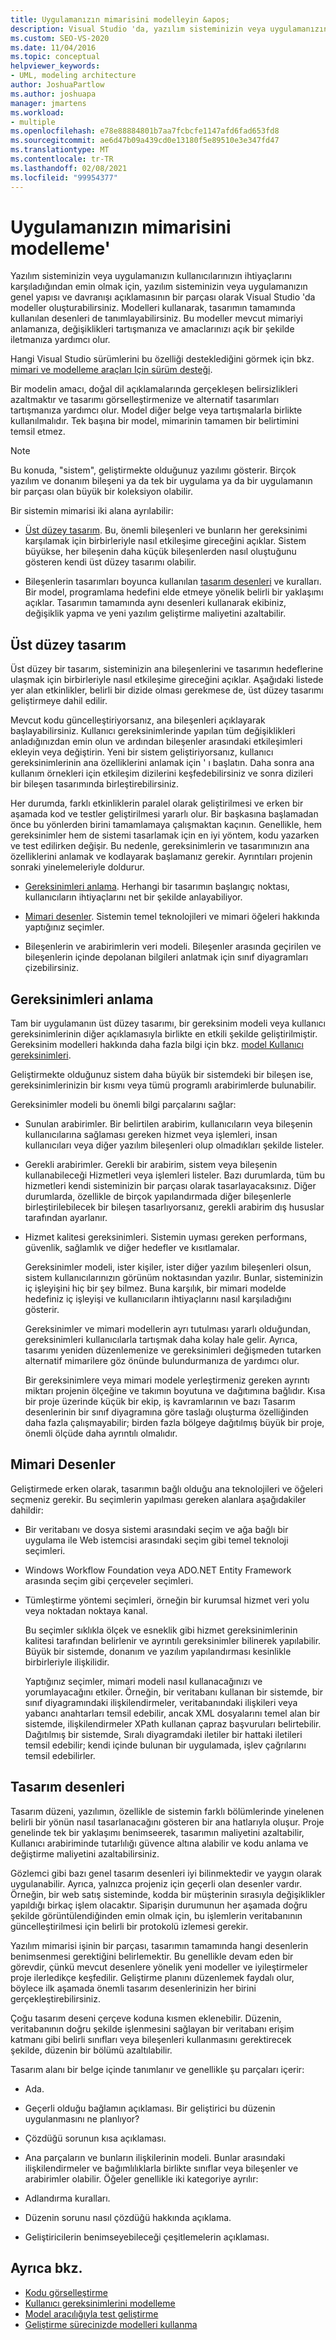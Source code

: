 ```yaml
---
title: Uygulamanızın mimarisini modelleyin &apos;
description: Visual Studio 'da, yazılım sisteminizin veya uygulamanızın genel yapısının ve davranışının bir parçası olarak nasıl modeller oluşturabileceğinizi öğrenin.
ms.custom: SEO-VS-2020
ms.date: 11/04/2016
ms.topic: conceptual
helpviewer_keywords:
- UML, modeling architecture
author: JoshuaPartlow
ms.author: joshuapa
manager: jmartens
ms.workload:
- multiple
ms.openlocfilehash: e78e88884801b7aa7fcbcfe1147afd6fad653fd8
ms.sourcegitcommit: ae6d47b09a439cd0e13180f5e89510e3e347fd47
ms.translationtype: MT
ms.contentlocale: tr-TR
ms.lasthandoff: 02/08/2021
ms.locfileid: "99954377"
---
```

# <a name="model-your-app39s-architecture"></a>Uygulamanızın mimarisini modelleme&#39;
Yazılım sisteminizin veya uygulamanızın kullanıcılarınızın ihtiyaçlarını karşıladığından emin olmak için, yazılım sisteminizin veya uygulamanızın genel yapısı ve davranışı açıklamasının bir parçası olarak Visual Studio 'da modeller oluşturabilirsiniz. Modelleri kullanarak, tasarımın tamamında kullanılan desenleri de tanımlayabilirsiniz. Bu modeller mevcut mimariyi anlamanıza, değişiklikleri tartışmanıza ve amaclarınızı açık bir şekilde iletmanıza yardımcı olur.

 Hangi Visual Studio sürümlerini bu özelliği desteklediğini görmek için bkz. [mimari ve modelleme araçları Için sürüm desteği](../modeling/what-s-new-for-design-in-visual-studio.md#VersionSupport).

 Bir modelin amacı, doğal dil açıklamalarında gerçekleşen belirsizlikleri azaltmaktır ve tasarımı görselleştirmenize ve alternatif tasarımları tartışmanıza yardımcı olur. Model diğer belge veya tartışmalarla birlikte kullanılmalıdır. Tek başına bir model, mimarinin tamamen bir belirtimini temsil etmez.

> [!NOTE]
> Bu konuda, "sistem", geliştirmekte olduğunuz yazılımı gösterir. Birçok yazılım ve donanım bileşeni ya da tek bir uygulama ya da bir uygulamanın bir parçası olan büyük bir koleksiyon olabilir.

 Bir sistemin mimarisi iki alana ayrılabilir:

- [Üst düzey tasarım](#Structure). Bu, önemli bileşenleri ve bunların her gereksinimi karşılamak için birbirleriyle nasıl etkileşime gireceğini açıklar. Sistem büyükse, her bileşenin daha küçük bileşenlerden nasıl oluştuğunu gösteren kendi üst düzey tasarımı olabilir.

- Bileşenlerin tasarımları boyunca kullanılan [tasarım desenleri](#Patterns) ve kuralları. Bir model, programlama hedefini elde etmeye yönelik belirli bir yaklaşımı açıklar. Tasarımın tamamında aynı desenleri kullanarak ekibiniz, değişiklik yapma ve yeni yazılım geliştirme maliyetini azaltabilir.

## <a name="high-level-design"></a><a name="Structure"></a> Üst düzey tasarım
 Üst düzey bir tasarım, sisteminizin ana bileşenlerini ve tasarımın hedeflerine ulaşmak için birbirleriyle nasıl etkileşime gireceğini açıklar. Aşağıdaki listede yer alan etkinlikler, belirli bir dizide olması gerekmese de, üst düzey tasarımı geliştirmeye dahil edilir.

 Mevcut kodu güncelleştiriyorsanız, ana bileşenleri açıklayarak başlayabilirsiniz. Kullanıcı gereksinimlerinde yapılan tüm değişiklikleri anladığınızdan emin olun ve ardından bileşenler arasındaki etkileşimleri ekleyin veya değiştirin. Yeni bir sistem geliştiriyorsanız, kullanıcı gereksinimlerinin ana özelliklerini anlamak için ' ı başlatın. Daha sonra ana kullanım örnekleri için etkileşim dizilerini keşfedebilirsiniz ve sonra dizileri bir bileşen tasarımında birleştirebilirsiniz.

 Her durumda, farklı etkinliklerin paralel olarak geliştirilmesi ve erken bir aşamada kod ve testler geliştirilmesi yararlı olur. Bir başkasına başlamadan önce bu yönlerden birini tamamlamaya çalışmaktan kaçının. Genellikle, hem gereksinimler hem de sistemi tasarlamak için en iyi yöntem, kodu yazarken ve test edilirken değişir. Bu nedenle, gereksinimlerin ve tasarımınızın ana özelliklerini anlamak ve kodlayarak başlamanız gerekir. Ayrıntıları projenin sonraki yinelemeleriyle doldurur.

- [Gereksinimleri anlama](#Requirements). Herhangi bir tasarımın başlangıç noktası, kullanıcıların ihtiyaçlarını net bir şekilde anlayabiliyor.

- [Mimari desenler](#BigDecisions). Sistemin temel teknolojileri ve mimari öğeleri hakkında yaptığınız seçimler.

- Bileşenlerin ve arabirimlerin veri modeli. Bileşenler arasında geçirilen ve bileşenlerin içinde depolanan bilgileri anlatmak için sınıf diyagramları çizebilirsiniz.

## <a name="understanding-the-requirements"></a><a name="Requirements"></a> Gereksinimleri anlama
 Tam bir uygulamanın üst düzey tasarımı, bir gereksinim modeli veya kullanıcı gereksinimlerinin diğer açıklamasıyla birlikte en etkili şekilde geliştirilmiştir. Gereksinim modelleri hakkında daha fazla bilgi için bkz. [model Kullanıcı gereksinimleri](../modeling/model-user-requirements.md).

 Geliştirmekte olduğunuz sistem daha büyük bir sistemdeki bir bileşen ise, gereksinimlerinizin bir kısmı veya tümü programlı arabirimlerde bulunabilir.

 Gereksinimler modeli bu önemli bilgi parçalarını sağlar:

- Sunulan arabirimler. Bir belirtilen arabirim, kullanıcıların veya bileşenin kullanıcılarına sağlaması gereken hizmet veya işlemleri, insan kullanıcıları veya diğer yazılım bileşenleri olup olmadıkları şekilde listeler.

- Gerekli arabirimler. Gerekli bir arabirim, sistem veya bileşenin kullanabileceği Hizmetleri veya işlemleri listeler. Bazı durumlarda, tüm bu hizmetleri kendi sisteminizin bir parçası olarak tasarlayacaksınız. Diğer durumlarda, özellikle de birçok yapılandırmada diğer bileşenlerle birleştirilebilecek bir bileşen tasarlıyorsanız, gerekli arabirim dış hususlar tarafından ayarlanır.

- Hizmet kalitesi gereksinimleri. Sistemin uyması gereken performans, güvenlik, sağlamlık ve diğer hedefler ve kısıtlamalar.

  Gereksinimler modeli, ister kişiler, ister diğer yazılım bileşenleri olsun, sistem kullanıcılarınızın görünüm noktasından yazılır. Bunlar, sisteminizin iç işleyişini hiç bir şey bilmez. Buna karşılık, bir mimari modelde hedefiniz iç işleyişi ve kullanıcıların ihtiyaçlarını nasıl karşıladığını gösterir.

  Gereksinimler ve mimari modellerin ayrı tutulması yararlı olduğundan, gereksinimleri kullanıcılarla tartışmak daha kolay hale gelir. Ayrıca, tasarımı yeniden düzenlemenize ve gereksinimleri değişmeden tutarken alternatif mimarilere göz önünde bulundurmanıza de yardımcı olur.

  Bir gereksinimlere veya mimari modele yerleştirmeniz gereken ayrıntı miktarı projenin ölçeğine ve takımın boyutuna ve dağıtımına bağlıdır. Kısa bir proje üzerinde küçük bir ekip, iş kavramlarının ve bazı Tasarım desenlerinin bir sınıf diyagramına göre taslağı oluşturma özelliğinden daha fazla çalışmayabilir; birden fazla bölgeye dağıtılmış büyük bir proje, önemli ölçüde daha ayrıntılı olmalıdır.

## <a name="architectural-patterns"></a><a name="BigDecisions"></a> Mimari Desenler
 Geliştirmede erken olarak, tasarımın bağlı olduğu ana teknolojileri ve öğeleri seçmeniz gerekir. Bu seçimlerin yapılması gereken alanlara aşağıdakiler dahildir:

- Bir veritabanı ve dosya sistemi arasındaki seçim ve ağa bağlı bir uygulama ile Web istemcisi arasındaki seçim gibi temel teknoloji seçimleri.

- Windows Workflow Foundation veya ADO.NET Entity Framework arasında seçim gibi çerçeveler seçimleri.

- Tümleştirme yöntemi seçimleri, örneğin bir kurumsal hizmet veri yolu veya noktadan noktaya kanal.

  Bu seçimler sıklıkla ölçek ve esneklik gibi hizmet gereksinimlerinin kalitesi tarafından belirlenir ve ayrıntılı gereksinimler bilinerek yapılabilir. Büyük bir sistemde, donanım ve yazılım yapılandırması kesinlikle birbirleriyle ilişkilidir.

  Yaptığınız seçimler, mimari modeli nasıl kullanacağınızı ve yorumlayacağını etkiler. Örneğin, bir veritabanı kullanan bir sistemde, bir sınıf diyagramındaki ilişkilendirmeler, veritabanındaki ilişkileri veya yabancı anahtarları temsil edebilir, ancak XML dosyalarını temel alan bir sistemde, ilişkilendirmeler XPath kullanan çapraz başvuruları belirtebilir. Dağıtılmış bir sistemde, Sıralı diyagramdaki iletiler bir hattaki iletileri temsil edebilir; kendi içinde bulunan bir uygulamada, işlev çağrılarını temsil edebilirler.

## <a name="design-patterns"></a><a name="Patterns"></a> Tasarım desenleri
 Tasarım düzeni, yazılımın, özellikle de sistemin farklı bölümlerinde yinelenen belirli bir yönün nasıl tasarlanacağını gösteren bir ana hatlarıyla oluşur. Proje genelinde tek bir yaklaşımı benimseerek, tasarımın maliyetini azaltabilir, Kullanıcı arabiriminde tutarlılığı güvence altına alabilir ve kodu anlama ve değiştirme maliyetini azaltabilirsiniz.

 Gözlemci gibi bazı genel tasarım desenleri iyi bilinmektedir ve yaygın olarak uygulanabilir. Ayrıca, yalnızca projeniz için geçerli olan desenler vardır. Örneğin, bir web satış sisteminde, kodda bir müşterinin sırasıyla değişiklikler yapıldığı birkaç işlem olacaktır. Siparişin durumunun her aşamada doğru şekilde görüntülendiğinden emin olmak için, bu işlemlerin veritabanının güncelleştirilmesi için belirli bir protokolü izlemesi gerekir.

 Yazılım mimarisi işinin bir parçası, tasarımın tamamında hangi desenlerin benimsenmesi gerektiğini belirlemektir. Bu genellikle devam eden bir görevdir, çünkü mevcut desenlere yönelik yeni modeller ve iyileştirmeler proje ilerledikçe keşfedilir. Geliştirme planını düzenlemek faydalı olur, böylece ilk aşamada önemli tasarım desenlerinizin her birini gerçekleştirebilirsiniz.

 Çoğu tasarım deseni çerçeve koduna kısmen eklenebilir. Düzenin, veritabanının doğru şekilde işlenmesini sağlayan bir veritabanı erişim katmanı gibi belirli sınıfları veya bileşenleri kullanmasını gerektirecek şekilde, düzenin bir bölümü azaltılabilir.

 Tasarım alanı bir belge içinde tanımlanır ve genellikle şu parçaları içerir:

- Ada.

- Geçerli olduğu bağlamın açıklaması. Bir geliştirici bu düzenin uygulanmasını ne planlıyor?

- Çözdüğü sorunun kısa açıklaması.

- Ana parçaların ve bunların ilişkilerinin modeli. Bunlar arasındaki ilişkilendirmeler ve bağımlılıklarla birlikte sınıflar veya bileşenler ve arabirimler olabilir. Öğeler genellikle iki kategoriye ayrılır:

- Adlandırma kuralları.

- Düzenin sorunu nasıl çözdüğü hakkında açıklama.

- Geliştiricilerin benimseyebileceği çeşitlemelerin açıklaması.

## <a name="see-also"></a>Ayrıca bkz.

- [Kodu görselleştirme](../modeling/visualize-code.md)
- [Kullanıcı gereksinimlerini modelleme](../modeling/model-user-requirements.md)
- [Model aracılığıyla test geliştirme](../modeling/develop-tests-from-a-model.md)
- [Geliştirme sürecinizde modelleri kullanma](../modeling/use-models-in-your-development-process.md)
